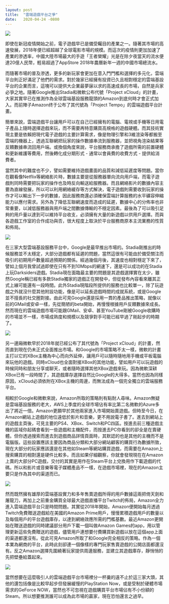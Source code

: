 ```yaml
---
layout: post
title:  "雲端遊戲平台之爭"
date:   2020-04-24 -0800
---
```

![]({{site.url}}/images/gamer.jpg)

即使在新冠疫情開始之前，電子遊戲早已是備受矚目的產業之一。隨著其市場的高速發展，2018年便已經超越了全球電影市場的規模。而這次的疫情則更加加速了產業的滲透率，中國大陸市場最大的手遊「王者榮耀」光是在除夕夜當天的流水便達20億人民幣，輕易超過了AppStore 2018年農曆新年一週的中國市場總流水。

而隨著市場的普及滲透，更多的新玩家會更加在意入門門檻和選擇的多元化，雲端平台則正好滿足了他們的需求。對於幾家已經擁有投資已久且相對穩定的雲端基設平台的企業而言，這塊可以提供大企業最夢寐以求的高速成長的市場，自然是兵家必爭之地。隨著Google推出Stadia和微軟公布代號「Project xCloud」的計畫，大家其實早已在推測作為全球雲端基設服務龍頭的Amazon到底何時才會正式加入。而前陣子Amazon终于公布了其代號為「Project Tempo」的雲端遊戲平台計畫。

簡單來說，雲端遊戲平台讓用戶可以在自己已經擁有的電腦、電視或手機等日用電子產品上隨時選擇遊戲來玩，而不需要再特意購買高規格的遊戲硬體。而其技術實現主要是依賴把現代電子遊戲的主要計算需求，像是物理引擎和3維渲染等都搬至雲端的機器上，透過互聯網把玩家的操作數據串流到服務器，並把視角渲染結果等反饋數據串流回用戶端。或換個角度來說，平台服務商承擔了遊戲所需的前置硬體和更新維護等費用，然後轉化成分期形式 - 通常以會員費的收費方式 - 提供給消費者。

當然其中的難度也不少，譬如需要維持遊戲畫面的品質和減低延遲度等問題。當你在觀看像Netflix等網絡影片時，數據主要是從服務器單向流向用戶端，而電子遊戲則同時需要把玩家的操作也及時反向輸送給服務器。而且網絡影片的數據內容主要為直線發展，所以可以利用網絡緩存等方式解決，電子遊戲則需要收到玩家的操作才可以輸出下一步的數據，因此服務商還必須確保雲端計算服務的水平礦容伸縮能力以應付需求。另外為了降低互聯網速度而造成的延遲，數據中心的分佈率也非常重要，以減低服務器與用戶端之間數據傳輸的不穩定因素。最後為了可以吸引足夠的用戶量以達到可以維持平台收支，必須擁有大量的新遊戲以供用戶選擇。而與各遊戲工作室的合作成功與否，很大程度上取決於平台服務商原本主流業務的性質和佈局。

![]({{site.url}}/images/stadia.png)

在三家大型雲端基設服務平台中，Google是最早推出市場的。Stadia剛推出的時候服務並不太穩定，大部分遊戲都有延遲的問題，當然這很有可能由於備受關注而吸引的初期用戶數量超過預期的關係。經過幾個月後，其速度也相對穩定下來了，譬如上個月我曾試過即使在只有不到10Mbps的網速下，還是可以成功的在Stadia上玩Darksiders遊戲。Stadia現在面臨最主要的問題是其遊戲選擇實在太少，雖然Google稱已經有多款Stadia獨家的遊戲正在開發中，但從發布內容看來離其正式上線可能還有一段時間。此外Stadia現階段所提供的服務也比較單一，除了玩遊戲之外就沒什麼其他附設功能，像是可以延長遊戲時間的成就系統，或是Google並不擅長的社交圈對接。由此可見Google還是採用一貫的產品推出策略，就像以前的GMail或安卓一樣，先從簡陋的beta開始，再慢慢根據用戶反饋數據來成長。然而現在的雲端遊戲市場可能跟GMail、安卓、甚至YouTube剛被Google收購時的市場並不一樣，市場成熟度和規模以及競爭對手可能已經早過了剛起步的時期了。

![]({{site.url}}/images/xcloud.png)

另一邊廂微軟早於2018年就已經公布了其代號為「Project xCloud」的計畫，然而直到現在仍未正式全面推出市場。和Google的市場策略不太一樣，微軟的計畫主打以它的XBox主機為中心而向外延伸，讓用戶可以隨時隨地用手機或平板電腦來玩他的遊戲。同時xCloud也全面對接XBox的其他功能，譬如用戶可以玩遊戲的時候同時和朋友分享或聊天，或者隨時選擇其他XBox遊戲來玩。因為微軟深耕XBox已有一段時間了，其遊戲庫存選擇自然比Google的大得多。當然也因為同樣原因，xCloud必須依附在XBox主機的周邊，而無法成為一個完全獨立的雲端服務平台。

相較於Google和微軟來說，Amazon所取的策略則有點耐人尋味。Amazon無疑是雲端基設服務的老大，AWS上季度的全球市場佔有率比第二名微軟的Azure多出了將近一倍。Amazon更願早於其他兩家進入市場開始賣遊戲。但時至今日，在Amazon網站上遊戲的地位遠低於影片和音樂，更不用說電子書了。進去到網站上的遊戲主頁後，可見主要的PS4、XBox、Switch和PC四區。按進去前三種遊戲主機的區域你起碼會看到一些遊戲和主機配件，而按進去PC你看到的卻全是在賣硬體。但你透過搜索而進去到遊戲商品詳情頁面時，其默認的也是其他的主機而不是電腦版。這些設置應該主要因為商品分類和大部分網站顧客的購買行為數據所致，現在大部分的玩家應該還是在其他如Steam等網站購買遊戲，而需要在Amazon上搜索購買的相對還是硬件比較多。而且如果仔細觀察，你就會發現現在在Amazon上賣的大部分PC遊戲，交付的其實是用作在Steam平台上兌換用作下載遊戲的代碼。所以和影片或音樂等電子媒體產品不一樣，在遊戲市場裡，現在的Amazon主要只是作為其中的渠道而已。

![]({{site.url}}/images/twitch-free-games.png)

然而既然擁有雄厚的雲端基設實力和多年售賣遊戲所得的用戶數據這兩把倚天劍和屠龍刀，再加上之前重金購買全球最大遊戲直播平台Twitch的佈局，Amazon全力進入雲端遊戲平台只是時間問題。其實從2018年開始，Amazon便開始每月透過Twitch免費贈送遊戲給在美國的Amazon Prime用戶，慢慢累積遊戲用戶的數量以及每個用戶的平台遊戲庫存，以達到網絡效應所需的門檻基數。最近Amazon更開始在贈送遊戲的同時建議部分用戶下載一個叫做Amazon Games的app，用以管理更新這些免費贈送的遊戲，儘管用戶連想要付費購買新遊戲以放在這個app上面的渠道都還沒有。從此可見Amazon所取了和Google完全相反的策略。作為一個本業為網商的平台，此時此刻卻連一個像樣的專門玩家售賣遊戲的公開店面都還沒有。反之Amazon選擇先圍繞著玩家提供周邊服務，並建立其遊戲庫存，靜悄悄的先把壁壘給蓋起來。

![]({{site.url}}/images/twitch.png)

當然想要在這麼吸引人的雲端遊戲平台市場裡分一杯羹的遠不止於這三家大頭，其他的還包括像是比較早起步但發展緩慢的PlayStation Now，或是受制於硬體市場需求的GeForce NOW，當然也不可忽視在遊戲購買平台市場佔有不小份額的Steam。所以想要推測誰可以成為此市場的贏家，現在恐怕還言之過早。